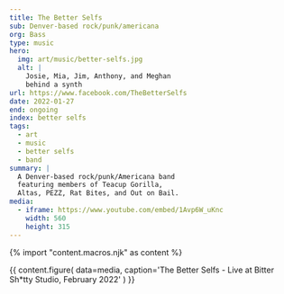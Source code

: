 ```yaml
---
title: The Better Selfs
sub: Denver-based rock/punk/americana
org: Bass
type: music
hero:
  img: art/music/better-selfs.jpg
  alt: |
    Josie, Mia, Jim, Anthony, and Meghan
    behind a synth
url: https://www.facebook.com/TheBetterSelfs
date: 2022-01-27
end: ongoing
index: better selfs
tags:
  - art
  - music
  - better selfs
  - band
summary: |
  A Denver-based rock/punk/Americana band
  featuring members of Teacup Gorilla,
  Altas, PEZZ, Rat Bites, and Out on Bail.
media:
  - iframe: https://www.youtube.com/embed/1Avp6W_uKnc
    width: 560
    height: 315
---
```

{% import "content.macros.njk" as content %}

{{ content.figure(
  data=media,
  caption='The Better Selfs - Live at Bitter Sh*tty Studio, February 2022'
) }}
